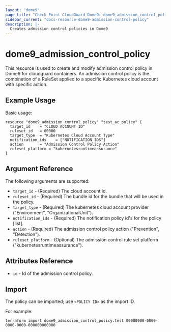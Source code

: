 ```yaml
---
layout: "dome9"
page_title: "Check Point CloudGuard Dome9: dome9_admission_control_policy"
sidebar_current: "docs-resource-dome9-admission-control-policy"
description: |-
  Creates admission control policies in Dome9
---
```


# dome9_admission_control_policy

This  resource is used to  create and modify admission control policy in Dome9 for cloudguard containers. An admission control policy is the combination of a RuleSet applied to a specific Kubernetes cloud account with specific action.

## Example Usage

Basic usage:

```hcl
resource "dome9_admission_control_policy" "test_ac_policy" {
  target_id    = "CLOUD ACCOUNT ID"
  ruleset_id   = 00000
  target_type  = "Kubernetes Cloud Account Type"
  notification_ids    = ["NOTIFICATION IDS"]
  action       = "Admission Control Policy Action"
  ruleset_platform = "kubernetesruntimeassurance"
}

```

## Argument Reference

The following arguments are supported:

* `target_id` - (Required) The cloud account id.
* `ruleset_id` - (Required) The bundle id for the bundle that will be used in the policy.
* `target_type` - (Required) The kubernetes cloud account provider ("Environment", "OrganizationalUnit").
* `notification_ids` - (Required) The notification policy id's for the policy [list].
* `action` - (Required) The admission control policy action ("Prevention", "Detection").
* `ruleset_platform` - (Optional) The admission control rule set platform ("kubernetesruntimeassurance").
    
## Attributes Reference

* `id` - Id of the admission control policy.

## Import

The policy can be imported; use `<POLICY ID>` as the import ID. 

For example:

```shell
terraform import dome9_admission_control_policy.test 00000000-0000-0000-0000-000000000000
```
